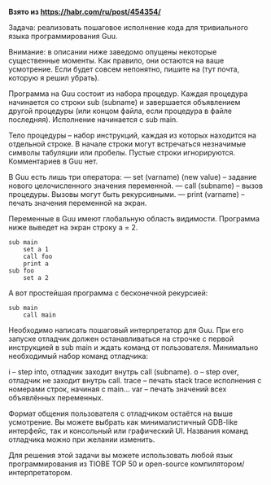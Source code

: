 **Взято из https://habr.com/ru/post/454354/**

Задача: реализовать пошаговое исполнение кода для тривиального языка программирования Guu.

Внимание: в описании ниже заведомо опущены некоторые существенные моменты. Как правило, они остаются на ваше усмотрение. Если будет совсем непонятно, пишите на (тут почта, которую я решил убрать).

Программа на Guu состоит из набора процедур. Каждая процедура начинается со строки sub (subname) и завершается объявлением другой процедуры (или концом файла, если процедура в файле последняя). Исполнение начинается с sub main.

Тело процедуры – набор инструкций, каждая из которых находится на отдельной строке. В начале строки могут встречаться незначимые символы табуляции или пробелы. Пустые строки игнорируются. Комментариев в Guu нет.

В Guu есть лишь три оператора: — set (varname) (new value) – задание нового целочисленного значения переменной. — call (subname) – вызов процедуры. Вызовы могут быть рекурсивными. — print (varname) – печать значения переменной на экран.

Переменные в Guu имеют глобальную область видимости. Программа ниже выведет на экран строку a = 2.

```
sub main
	set a 1
	call foo
	print a
sub foo
	set a 2
```

А вот простейшая программа с бесконечной рекурсией:
```
sub main
	call main
```

Необходимо написать пошаговый интерпретатор для Guu. При его запуске отладчик должен останавливаться на строчке с первой инструкцией в sub main и ждать команд от пользователя. Минимально необходимый набор команд отладчика:

i – step into, отладчик заходит внутрь call (subname).
o – step over, отладчик не заходит внутрь call.
trace – печать stack trace исполнения с номерами строк, начиная с main…
var – печать значений всех объявлённых переменных.

Формат общения пользователя с отладчиком остаётся на выше усмотрение. Вы можете выбрать как минималистичный GDB-like интерфейс, так и консольный или графический UI. Названия команд отладчика можно при желании изменить.

Для решения этой задачи вы можете использовать любой язык программирования из TIOBE TOP 50 и open-source компилятором/интерпретатором.

